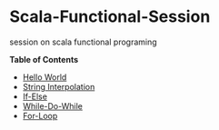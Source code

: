 # Scala-Functional-Session
session on scala functional programing

**Table of Contents**

- [Hello World](#helloworld)
- [String Interpolation](#stringinterpolation)
- [If-Else](#ifelse)
- [While-Do-While](#whiledowhile)
- [For-Loop](#forLoop)
